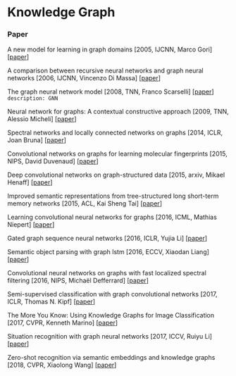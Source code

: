 # Knowledge Graph

### Paper

A new model for learning in graph domains \[2005, IJCNN, Marco Gori\] \[[paper](https://www.researchgate.net/profile/Franco_Scarselli/publication/4202380_A_new_model_for_earning_in_raph_domains/links/0c9605188cd580504f000000.pdf)\]

A comparison between recursive neural networks and graph neural networks \[2006, IJCNN, Vincenzo Di Massa\] \[[paper](https://www.researchgate.net/profile/Franco_Scarselli/publication/221533529_A_Comparison_between_Recursive_Neural_Networks_and_Graph_Neural_Networks/links/0c9605188cd4e8f75a000000.pdf)\]

The graph neural network model \[2008, TNN, Franco Scarselli\] \[[paper](https://repository.hkbu.edu.hk/cgi/viewcontent.cgi?article=1000&context=vprd_ja)\]<br/>
`description: GNN`

Neural network for graphs: A contextual constructive approach \[2009, TNN, Alessio Micheli\] \[[paper](https://ieeexplore.ieee.org/stamp/stamp.jsp?tp=&arnumber=4773279)\]

Spectral networks and locally connected networks on graphs \[2014, ICLR, Joan Bruna\] \[[paper](https://arxiv.org/pdf/1312.6203)\]

Convolutional networks on graphs for learning molecular fingerprints \[2015, NIPS, David Duvenaud\] \[[paper](https://papers.nips.cc/paper/5954-convolutional-networks-on-graphs-for-learning-molecular-fingerprints.pdf)\]

Deep convolutional networks on graph-structured data \[2015, arxiv, Mikael Henaff\] \[[paper](https://arxiv.org/pdf/1506.05163.pdf)\]

Improved semantic representations from tree-structured long short-term memory networks \[2015, ACL, Kai Sheng Tai\] \[[paper]()\]

Learning convolutional neural networks for graphs \[2016, ICML, Mathias Niepert\] \[[paper](http://proceedings.mlr.press/v48/niepert16.pdf)\]

Gated graph sequence neural networks \[2016, ICLR, Yujia Li\] \[[paper](https://arxiv.org/pdf/1511.05493.pdf)\]

Semantic object parsing with graph lstm \[2016, ECCV, Xiaodan Liang\] \[[paper](https://www.researchgate.net/profile/Liang_Lin18/publication/301846823_Semantic_Object_Parsing_with_Graph_LSTM/links/5886b9ddaca272b7b44cd62d/Semantic-Object-Parsing-with-Graph-LSTM.pdf)\]

Convolutional neural networks on graphs with fast localized spectral filtering \[2016, NIPS, Michaël Defferrard\] \[[paper](http://papers.nips.cc/paper/6081-convolutional-neural-networks-on-graphs-with-fast-localized-spectral-filtering.pdf)\]

Semi-supervised classification with graph convolutional networks \[2017, ICLR, Thomas N. Kipf\] \[[paper](https://arxiv.org/pdf/1609.02907)\]

The More You Know: Using Knowledge Graphs for Image Classification \[2017, CVPR, Kenneth Marino\] \[[paper](http://openaccess.thecvf.com/content_cvpr_2017/papers/Marino_The_More_You_CVPR_2017_paper.pdf)\]

Situation recognition with graph neural networks \[2017, ICCV, Ruiyu Li\] \[[paper](http://openaccess.thecvf.com/content_ICCV_2017/papers/Li_Situation_Recognition_With_ICCV_2017_paper.pdf)\]

Zero-shot recognition via semantic embeddings and knowledge graphs \[2018, CVPR, Xiaolong Wang\] \[[paper](http://openaccess.thecvf.com/content_cvpr_2018/papers/Wang_Zero-Shot_Recognition_via_CVPR_2018_paper.pdf)\]




